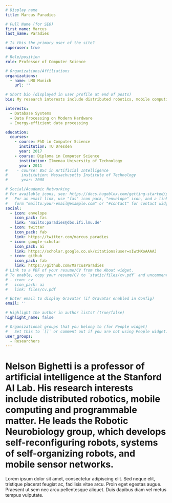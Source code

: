 ```yaml
---
# Display name
title: Marcus Paradies

# Full Name (for SEO)
first_name: Marcus
last_name: Paradies

# Is this the primary user of the site?
superuser: true

# Role/position
role: Professor of Computer Science

# Organizations/Affiliations
organizations:
  - name: LMU Munich
    url: ''

# Short bio (displayed in user profile at end of posts)
bio: My research interests include distributed robotics, mobile computing and programmable matter.

interests:
  - Database Systems
  - Data Processing on Modern Hardware
  - Energy-efficient data processing

education:
  courses:
    - course: PhD in Computer Science
      institution: TU Dresden
      year: 2017
    - course: Diploma in Computer Science
      institution: Ilmenau University of Technology
      year: 2011
#    - course: BSc in Artificial Intelligence
#      institution: Massachusetts Institute of Technology
#      year: 2008

# Social/Academic Networking
# For available icons, see: https://docs.hugoblox.com/getting-started/page-builder/#icons
#   For an email link, use "fas" icon pack, "envelope" icon, and a link in the
#   form "mailto:your-email@example.com" or "#contact" for contact widget.
social:
  - icon: envelope
    icon_pack: fas
    link: 'mailto:paradies@dbs.ifi.lmu.de'
  - icon: twitter
    icon_pack: fab
    link: https://twitter.com/marcus_paradies
  - icon: google-scholar
    icon_pack: ai
    link: https://scholar.google.co.uk/citations?user=sIwtMXoAAAAJ
  - icon: github
    icon_pack: fab
    link: https://github.com/MarcusParadies
# Link to a PDF of your resume/CV from the About widget.
# To enable, copy your resume/CV to `static/files/cv.pdf` and uncomment the lines below.
# - icon: cv
#   icon_pack: ai
#   link: files/cv.pdf

# Enter email to display Gravatar (if Gravatar enabled in Config)
email: ''

# Highlight the author in author lists? (true/false)
highlight_name: false

# Organizational groups that you belong to (for People widget)
#   Set this to `[]` or comment out if you are not using People widget.
user_groups:
  - Researchers
---
```


# Nelson Bighetti is a professor of artificial intelligence at the Stanford AI Lab. His research interests include distributed robotics, mobile computing and programmable matter. He leads the Robotic Neurobiology group, which develops self-reconfiguring robots, systems of self-organizing robots, and mobile sensor networks.

Lorem ipsum dolor sit amet, consectetur adipiscing elit. Sed neque elit, tristique placerat feugiat ac, facilisis vitae arcu. Proin eget egestas augue. Praesent ut sem nec arcu pellentesque aliquet. Duis dapibus diam vel metus tempus vulputate.
